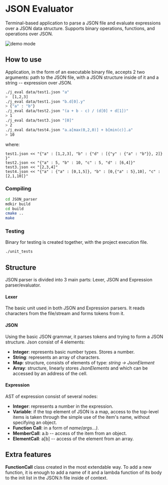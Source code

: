 # JSON Evaluator

Terminal-based application to parse a JSON file and evaluate
expressions over a JSON data structure. Supports binary operations,
functions, and operations over JSON.

![demo mode](./data/Usage.gif)

## How to use

Application, in the form of an executable binary file, accepts 2 two
arguments: path to the JSON file, with a JSON structure inside of
it and a string -- expression over JSON.

```bash
./j_eval data/test1.json "a"
>  [1,2,3]
./j_eval data/test1.json "b.d[0].y"
> {"a" : "b"}
./j_eval data/test2.json "(a + b - c) / (d[0] + d[1])"
> 1
./j_eval data/test3.json "[0]"
> 2
./j_eval data/test4.json "a.a[max(0,2,0)] + b[min(c)].a"
> 10
```

where:

```
test1.json << "{"a" : [1,2,3], "b" : {"d" : [{"y" : {"a" : "b"}}, 2]} }"
test2.json << "{"a" : 5, "b" : 10, "c" : 5, "d" : [6,4]}"
test3.json << "[2,3,4]"
test4.json << "{"a" : {"a" : [0,1,5]}, "b" : [0,{"a" : 5},10], "c" : [2,1,10]}"
```

### Compiling

```bash
cd JSON_parser
mdkir build
cd build
cmake ..
make
```

### Testing

Binary for testing is created together, with the project execution file.

```bash
./unit_tests
```


## Structure

JSON parser is divided into 3 main parts: Lexer, JSON and Expression parser/evaluator.

#### Lexer

The basic unit used in both JSON and Expression parsers. It reads characters from 
the file/stream and forms tokens from it.

#### JSON

Using the basic JSON grammar, it parses tokens and trying to form a JSON structure. 
Json consist of 4 elements:

- **Integer**: represents basic number types. Stores a number.
- **String**: represents an array of characters.
- **Map**: structure, consists of elements of type: *string -> JsonElement*
- **Array**: structure, linearly stores *JsonElements* and which can be accessed by an address of the cell.

#### Expression

AST of expression consist of several nodes:

- **Integer**: represents a number in the expression.
- **Variable**: if the top element of JSON is a map, access to the top-level items is taken
  through the simple use of the item's name, without specifying an object.
- **Function Call**: in a form of *name(args...)*.
- **MemberCall**: a.b -- access of the item from an object.
- **ElementCall**: a[b] -- access of the element from an array.


## Extra features

**FunctionCall** class created in the most extendable way. To add a new function, it is enough
to add a name of it and a lambda function of its body to the init list in the JSON.h file inside of context.